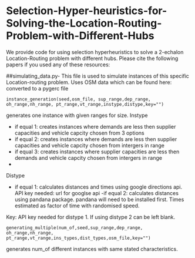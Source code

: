 # Selection-Hyper-heuristics-for-Solving-the-Location-Routing-Problem-with-Different-Hubs
We provide code for using selection hyperheuristics to solve a 2-echalon Location-Routing problem with different hubs. Please cite the following papers if you used any of these resources:

##simulating_data.py- 
This file is used to simulate instances of this specific Location-routing problem.
    Uses OSM data which can be found here: converted to a pygerc file
    
    instance_generation(seed,osm_file, sup_range,dep_range, oh_range,nh_range, pt_range,vt_range,instype,distype,key="") 
    
generates one instance with given ranges for size.
Instype 
- if equal 1: creates instances where demands are less then supplier capacities and vehicle capcity chosen from 3 options
- if equal 2: creates instances where demands are less then supplier capacities and vehicle capcity chosen from intergers in range
- if equal 3: creates instances where supplier capacities are less then demands and vehicle capcity chosen from intergers in range
- 
Distype 
- if equal 1: calculates distances and times using google directions api. API key needed: url for googlse api
-if equal 2: calculates distances using pandana package. pandana will need to be installed first. Times estimated as factor of time with randomised speed.

Key: API key needed for distype 1. If using distype 2 can be left blank.
    
    generating_multiple(num_of,seed,sup_range,dep_range, oh_range,nh_range, pt_range,vt_range,ins_types,dist_types,osm_file,key="")
generates num_of different instances with same stated characteristics.
